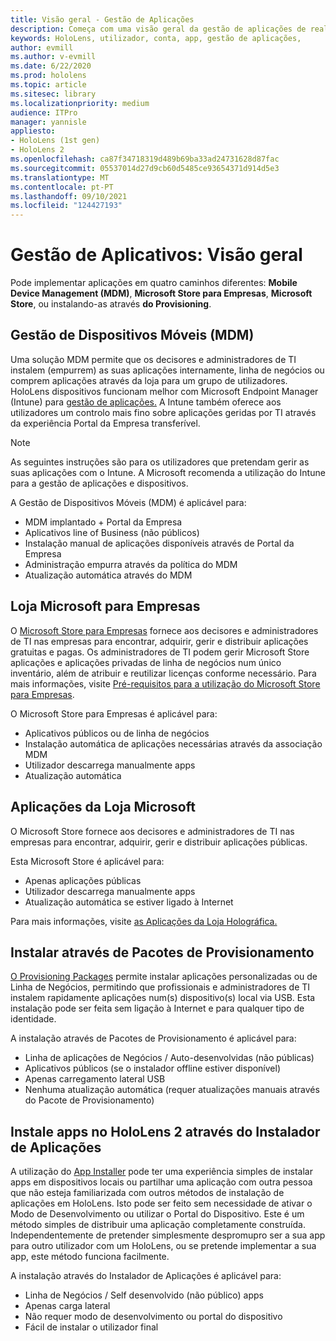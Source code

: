 ```yaml
---
title: Visão geral - Gestão de Aplicações
description: Começa com uma visão geral da gestão de aplicações de realidade mista com a gestão de dispositivos móveis, loja da Microsoft para negócios e pacotes de provisionamento.
keywords: HoloLens, utilizador, conta, app, gestão de aplicações,
author: evmill
ms.author: v-evmill
ms.date: 6/22/2020
ms.prod: hololens
ms.topic: article
ms.sitesec: library
ms.localizationpriority: medium
audience: ITPro
manager: yannisle
appliesto:
- HoloLens (1st gen)
- HoloLens 2
ms.openlocfilehash: ca87f34718319d489b69ba33ad24731628d87fac
ms.sourcegitcommit: 05537014d27d9cb60d5485ce93654371d914d5e3
ms.translationtype: MT
ms.contentlocale: pt-PT
ms.lasthandoff: 09/10/2021
ms.locfileid: "124427193"
---
```

# <a name="app-management-overview"></a>Gestão de Aplicativos: Visão geral

Pode implementar aplicações em quatro caminhos diferentes: **Mobile Device Management (MDM)**, **Microsoft Store para Empresas**, **Microsoft Store**, ou instalando-as através **do Provisioning**.

## <a name="mobile-device-management-mdm"></a>Gestão de Dispositivos Móveis (MDM)

Uma solução MDM permite que os decisores e administradores de TI instalem (empurrem) as suas aplicações internamente, linha de negócios ou comprem aplicações através da loja para um grupo de utilizadores. HoloLens dispositivos funcionam melhor com Microsoft Endpoint Manager (Intune) para [gestão de aplicações.](app-deploy-intune.md) A Intune também oferece aos utilizadores um controlo mais fino sobre aplicações geridas por TI através da experiência Portal da Empresa transferível.

> [!NOTE]
> As seguintes instruções são para os utilizadores que pretendam gerir as suas aplicações com o Intune. A Microsoft recomenda a utilização do Intune para a gestão de aplicações e dispositivos.

A Gestão de Dispositivos Móveis (MDM) é aplicável para:

* MDM implantado + Portal da Empresa
* Aplicativos line of Business (não públicos)
* Instalação manual de aplicações disponíveis através de Portal da Empresa
* Administração empurra através da política do MDM
* Atualização automática através do MDM

## <a name="microsoft-store-for-business"></a>Loja Microsoft para Empresas

O [Microsoft Store para Empresas](app-deploy-store-business.md) fornece aos decisores e administradores de TI nas empresas para encontrar, adquirir, gerir e distribuir aplicações gratuitas e pagas. Os administradores de TI podem gerir Microsoft Store aplicações e aplicações privadas de linha de negócios num único inventário, além de atribuir e reutilizar licenças conforme necessário. Para mais informações, visite [Pré-requisitos para a utilização do Microsoft Store para Empresas](/microsoft-store/prerequisites-microsoft-store-for-business).

O Microsoft Store para Empresas é aplicável para:

* Aplicativos públicos ou de linha de negócios
* Instalação automática de aplicações necessárias através da associação MDM
* Utilizador descarrega manualmente apps
* Atualização automática

## <a name="microsoft-store-apps"></a>Aplicações da Loja Microsoft

O Microsoft Store fornece aos decisores e administradores de TI nas empresas para encontrar, adquirir, gerir e distribuir aplicações públicas.

Esta Microsoft Store é aplicável para:

* Apenas aplicações públicas
* Utilizador descarrega manualmente apps
* Atualização automática se estiver ligado à Internet

Para mais informações, visite [as Aplicações da Loja Holográfica.](/hololens/holographic-store-apps)

## <a name="install-via-provisioning-packages"></a>Instalar através de Pacotes de Provisionamento

[O Provisioning Packages](app-deploy-provisioning-package.md) permite instalar aplicações personalizadas ou de Linha de Negócios, permitindo que profissionais e administradores de TI instalem rapidamente aplicações num(s) dispositivo(s) local via USB. Esta instalação pode ser feita sem ligação à Internet e para qualquer tipo de identidade.

A instalação através de Pacotes de Provisionamento é aplicável para:

* Linha de aplicações de Negócios / Auto-desenvolvidas (não públicas)
* Aplicativos públicos (se o instalador offline estiver disponível)
* Apenas carregamento lateral USB
* Nenhuma atualização automática (requer atualizações manuais através do Pacote de Provisionamento)

## <a name="install-apps-on-hololens-2-via-app-installer"></a>Instale apps no HoloLens 2 através do Instalador de Aplicações

A utilização do [App Installer](app-deploy-app-installer.md) pode ter uma experiência simples de instalar apps em dispositivos locais ou partilhar uma aplicação com outra pessoa que não esteja familiarizada com outros métodos de instalação de aplicações em HoloLens. Isto pode ser feito sem necessidade de ativar o Modo de Desenvolvimento ou utilizar o Portal do Dispositivo. Este é um método simples de distribuir uma aplicação completamente construída. Independentemente de pretender simplesmente despromupro ser a sua app para outro utilizador com um HoloLens, ou se pretende implementar a sua app, este método funciona facilmente.

A instalação através do Instalador de Aplicações é aplicável para:

* Linha de Negócios / Self desenvolvido (não público) apps
* Apenas carga lateral
* Não requer modo de desenvolvimento ou portal do dispositivo
* Fácil de instalar o utilizador final

